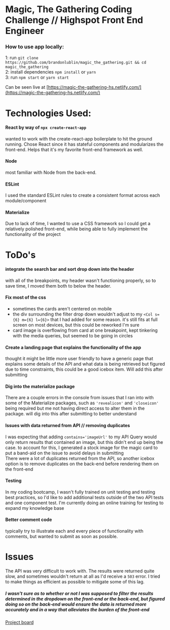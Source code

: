 # Magic, The Gathering Coding Challenge // Highspot Front End Engineer

### How to use app locally:

1: run `git clone https://github.com/brandonlublin/magic_the_gathering.git && cd magic_the_gathering`  
2: install dependencies `npm install` or `yarn`  
3: run `npm start` or `yarn start`  

Can be seen live at [https://magic-the-gathering-hs.netlify.com/](https://magic-the-gathering-hs.netlify.com/)

# Technologies Used:

#### React by way of `npx create-react-app`  
wanted to work with the create-react-app boilerplate to hit the ground running. Chose React since it has stateful components and modularizes the front-end. Helps that it's my favorite front-end framework as well.

#### Node
most familiar with Node from the back-end.

#### ESLint
I used the standard ESLint rules to create a consistent format across each module/component

#### Materialize
Due to lack of time, I wanted to use a CSS framework so I could get a relatively polished front-end, while being able to fully implement the functionality of the project

# ToDo's
#### integrate the search bar and sort drop down into the header
with all of the breakpoints, my header wasn't functioning properly, so to save time, I moved them both to below the header.

#### Fix most of the css
- sometimes the cards aren't centered on mobile
- the div surrounding the filter drop down wouldn't adjust to my `<Col s={6} m={6} l={6}>` that I had added for some reason. it's still fits at full screen on most devices, but this could be reworked I'm sure
- card image is overflowing from card at one breakpoint, kept tinkering with the media queries, but seemed to be going in circles

#### Create a landing page that explains the functionality of the app
thought it might be little more user friendly to have a generic page that explains some details of the API and what data is being retrieved but figured due to time constraints, this could be a good icebox item. Will add this after submitting

#### Dig into the materialize package
There are a couple errors in the console from issues that I ran into with some of the Materialize packages, such as `'revealicon'` and `'closeicon'` being required but me not having direct access to alter them in the package. will dig into this after submitting to better understand

#### Issues with data returned from API // removing duplicates
I was expecting that adding `contains='imageUrl'` to my API Query would only return results that contained an image, but this didn't end up being the case. to account for this, I generated a stock image for the magic card to put a band-aid on the issue to avoid delays in submitting  
There were a lot of duplicates returned from the API, so another icebox option is to remove duplicates on the back-end before rendering them on the front-end

#### Testing
In my coding bootcamp, I wasn't fully trained on unit testing and testing best practices, so I'd like to add additional tests outside of the two API tests and one component test. I'm currently doing an online training for testing to expand my knowledge base

#### Better comment code
typically try to illustrate each and every piece of functionality with comments, but wanted to submit as soon as possible.

# Issues
The API was very difficult to work with. The results were returned quite slow, and sometimes wouldn't return at all as I'd receive a `503` error. I tried to make things as efficient as possible to mitigate some of this lag.

##### I wasn't sure as to whether or not I was supposed to filter the results determined in the dropdown on the front-end or the back-end, but figured doing so on the back-end would ensure the data is returned more accurately and in a way that alleviates the burden of the front-end

[Project board](https://github.com/brandonlublin/magic_the_gathering/projects/1)

